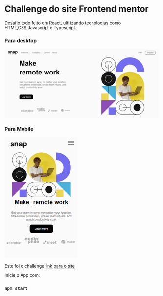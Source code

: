 # Challenge do site Frontend mentor 

Desafio todo feito em React, ultilizando tecnologias como HTML,CSS,Javascript e Typescript.

### Para desktop
![Dashboard](https://github.com/igor-daniel/single-page/blob/master/src/components/img/printDesk.png)

### Para Mobile
![Dashboard](https://github.com/igor-daniel/single-page/blob/master/src/components/img/printMobal.png)

Este foi o challenge [link para o site](https://www.frontendmentor.io/challenges/intro-section-with-dropdown-navigation-ryaPetHE5)

Inicie o App com:
### `npm start`

